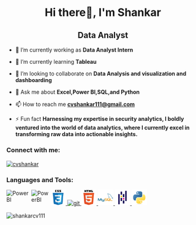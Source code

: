 
<h1 align="center">Hi there👋, I'm Shankar</h1>
<h2 align="center">Data Analyst</h2>

- 🔭 I’m currently working as **Data Analyst Intern**

- 🌱 I’m currently learning **Tableau**

- 👯 I’m looking to collaborate on **Data Analysis and visualization and dashboarding**

- 💬 Ask me about **Excel,Power BI,SQL,and Python**

- 📫 How to reach me **cvshankar111@gmail.com**

- ⚡ Fun fact **Harnessing my expertise in security analytics, I boldly ventured into the world of data analytics, where I currently excel in transforming raw data into actionable insights.**

<h3 align="left">Connect with me:</h3>
<p align="left">
<a href="https://linkedin.com/in/cvshankar" target="blank"><img align="center" src="https://raw.githubusercontent.com/rahuldkjain/github-profile-readme-generator/master/src/images/icons/Social/linked-in-alt.svg" alt="cvshankar" height="30" width="40" /></a>
</p>

<h3 align="left">Languages and Tools:</h3>
<img align="left" alt="PowerBI" width="65"height="40"src="https://powerbi.microsoft.com/pictures/shared/social/social-default-image.png"><img align="left" alt="PowerBI" width="50"height="40"src="https://upload.wikimedia.org/wikipedia/commons/thumb/3/31/Microsoft_Office_Excel_%282013%E2%80%932019%29.svg/1200px-Microsoft_Office_Excel_%282013%E2%80%932019%29.svg.png"><p align="left"> <a href="https://www.w3schools.com/css/" target="_blank" rel="noreferrer"> <img src="https://raw.githubusercontent.com/devicons/devicon/master/icons/css3/css3-original-wordmark.svg" alt="css3" width="40" height="40"/> </a> <a href="https://git-scm.com/" target="_blank" rel="noreferrer"> <img src="https://www.vectorlogo.zone/logos/git-scm/git-scm-icon.svg" alt="git" width="40" height="40"/> </a> <a href="https://www.w3.org/html/" target="_blank" rel="noreferrer"> <img src="https://raw.githubusercontent.com/devicons/devicon/master/icons/html5/html5-original-wordmark.svg" alt="html5" width="40" height="40"/> </a> <a href="https://www.mysql.com/" target="_blank" rel="noreferrer"> <img src="https://raw.githubusercontent.com/devicons/devicon/master/icons/mysql/mysql-original-wordmark.svg" alt="mysql" width="40" height="40"/> </a> <a href="https://pandas.pydata.org/" target="_blank" rel="noreferrer"> <img src="https://raw.githubusercontent.com/devicons/devicon/2ae2a900d2f041da66e950e4d48052658d850630/icons/pandas/pandas-original.svg" alt="pandas" width="40" height="40"/> </a> <a href="https://www.python.org" target="_blank" rel="noreferrer"> <img src="https://raw.githubusercontent.com/devicons/devicon/master/icons/python/python-original.svg" alt="python" width="40" height="40"/> </a> </p>

<p><img align="center" src="https://github-readme-stats.vercel.app/api/top-langs?username=shankarcv111&show_icons=true&locale=en&layout=compact" alt="shankarcv111" /></p>
